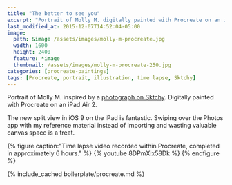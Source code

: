 ```yaml
---
title: "The better to see you"
excerpt: "Portrait of Molly M. digitally painted with Procreate on an iPad."
last_modified_at: 2015-12-07T14:52:04-05:00
image: 
  path: &image /assets/images/molly-m-procreate.jpg
  width: 1600
  height: 2400
  feature: *image
  thumbnail: /assets/images/molly-m-procreate-250.jpg
categories: [procreate-paintings]
tags: [Procreate, portrait, illustration, time lapse, Sktchy]
---
```


Portrait of Molly M. inspired by a [photograph on Sktchy](https://sktchy.com/hvnEKC). Digitally painted with Procreate on an iPad Air 2.

The new split view in iOS 9 on the iPad is fantastic. Swiping over the Photos app with my reference material instead of importing and wasting valuable canvas space is a treat.

{% figure caption:"Time lapse video recorded within Procreate, completed in approximately 6 hours." %}
{% youtube 8DPmXlx58Dk %}
{% endfigure %}

{% include_cached boilerplate/procreate.md %}
